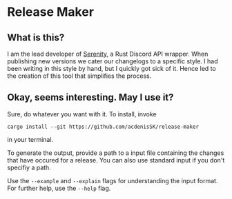 # Release Maker

## What is this?

I am the lead developer of [Serenity], a Rust Discord API wrapper. When publishing new versions we cater our changelogs to a specific style.
I had been writing in this style by hand, but I quickly got sick of it. Hence led to the creation of this tool that simplifies the process.

## Okay, seems interesting. May I use it?

Sure, do whatever you want with it. To install, invoke
```
cargo install --git https://github.com/acdenisSK/release-maker
```
in your terminal.

To generate the output, provide a path to a input file containing the changes that have occured for a release. You can also use standard input if you don't specifiy a path.

Use the `--example` and `--explain` flags for understanding the input format. For further help, use the `--help` flag.

[Serenity]: https://github.com/serenity-rs/serenity
